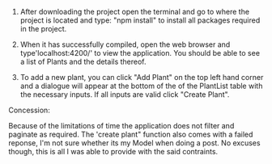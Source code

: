 

1. After downloading the project open the terminal and go to where the project is located and type: "npm install"
   to install all packages required in the project.

2. When it has successfully compiled, open the web browser and type'localhost:4200/' to view the application. You should be able to see
   a list of Plants and the details thereof.
   
3. To add a new plant, you can click  "Add Plant" on the top left hand corner and a dialogue will appear at the bottom of the
   of the PlantList table with the necessary inputs. If all inputs are valid click "Create Plant".
   
   
 Concession:
 
 Because of the limitations of time the application does not filter and paginate as required. The 'create plant" function
 also comes with a failed reponse, I'm not sure whether its my Model when doing a post. No excuses though, this is all I was able to     provide with the said contraints.
        
 



